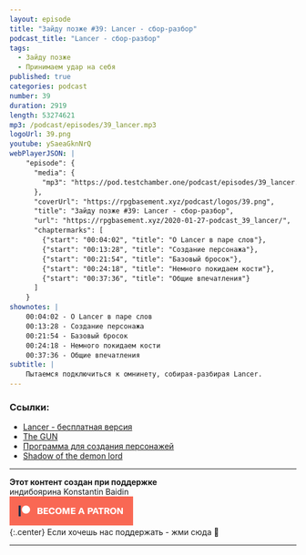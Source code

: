 ```yaml
---
layout: episode
title: "Зайду позже #39: Lancer - сбор-разбор"
podcast_title: "Lancer - сбор-разбор"
tags:
  - Зайду позже
  - Принимаем удар на себя
published: true
categories: podcast
number: 39
duration: 2919
length: 53274621
mp3: /podcast/episodes/39_lancer.mp3
logoUrl: 39.png
youtube: ySaeaGknNrQ
webPlayerJSON: |
    "episode": {
      "media": {
        "mp3": "https://pod.testchamber.one/podcast/episodes/39_lancer.mp3"
      },
      "coverUrl": "https://rpgbasement.xyz/podcast/logos/39.png",
      "title": "Зайду позже #39: Lancer - сбор-разбор",
      "url": "https://rpgbasement.xyz/2020-01-27-podcast_39_lancer/",
      "chaptermarks": [
        {"start": "00:04:02", "title": "О Lancer в паре слов"},
        {"start": "00:13:28", "title": "Создание персонажа"},
        {"start": "00:21:54", "title": "Базовый бросок"},
        {"start": "00:24:18", "title": "Немного покидаем кости"},
        {"start": "00:37:36", "title": "Общие впечатления"}
      ]
    }
shownotes: |
    00:04:02 - О Lancer в паре слов  
    00:13:28 - Создание персонажа  
    00:21:54 - Базовый бросок  
    00:24:18 - Немного покидаем кости  
    00:37:36 - Общие впечатления  
subtitle: |
    Пытаемся подключиться к омнинету, собирая-разбирая Lancer.
---
```


### Ссылки:  
- [Lancer - бесплатная версия](https://massif-press.itch.io/corebook-pdf-free)
- [The GUN](https://drive.google.com/drive/folders/1tjeqVW7Zpt543s6P2vQTbHcpTegfh44A)
- [Программа для создания персонажей](https://massif-press.itch.io/compcon)
- [Shadow of the demon lord](https://www.drivethrurpg.com/product/155572/Shadow-of-the-Demon-Lord)

---

**Этот контент создан при поддержке**  
индибоярина Konstantin Baidin  
[![](/img/patreon_button.png)](https://www.patreon.com/rpgbasement)  
{:.center}
Если хочешь нас поддержать - жми сюда 🔼

---
